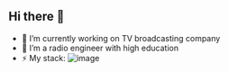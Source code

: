 ## Hi there 👋

- 🔭 I’m currently working on TV broadcasting company
- 🌱 I’m a radio engineer with high education
- ⚡ My stack:
  ![image]({https://img.shields.io/badge/Python-FFD43B?style=for-the-badge&logo=python&logoColor=blue})
<!--
**y353x/y353x** is a ✨ _special_ ✨ repository because its `README.md` (this file) appears on your GitHub profile.

Here are some ideas to get you started:

- 🔭 I’m currently working on ...
- 🌱 I’m currently learning ...
- 👯 I’m looking to collaborate on ...
- 🤔 I’m looking for help with ...
- 💬 Ask me about ...
- 📫 How to reach me: ...
- 😄 Pronouns: ...
- ⚡ Fun fact: ...
-->
